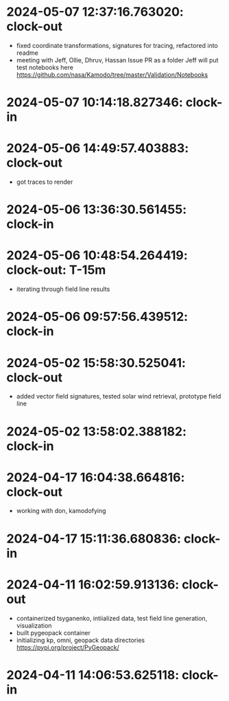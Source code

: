 # 2024-05-07 12:37:16.763020: clock-out

* fixed coordinate transformations, signatures for tracing, refactored into readme
* meeting with Jeff, Ollie, Dhruv, Hassan
Issue PR as a folder
Jeff will put test notebooks here https://github.com/nasa/Kamodo/tree/master/Validation/Notebooks

# 2024-05-07 10:14:18.827346: clock-in

# 2024-05-06 14:49:57.403883: clock-out

* got traces to render

# 2024-05-06 13:36:30.561455: clock-in

# 2024-05-06 10:48:54.264419: clock-out: T-15m 

* iterating through field line results

# 2024-05-06 09:57:56.439512: clock-in

# 2024-05-02 15:58:30.525041: clock-out

* added vector field signatures, tested solar wind retrieval, prototype field line

# 2024-05-02 13:58:02.388182: clock-in

# 2024-04-17 16:04:38.664816: clock-out

* working with don, kamodofying

# 2024-04-17 15:11:36.680836: clock-in

# 2024-04-11 16:02:59.913136: clock-out

* containerized tsyganenko, intiialized data, test field line generation, visualization
* built pygeopack container
* initializing kp, omni, geopack data directories
https://pypi.org/project/PyGeopack/

# 2024-04-11 14:06:53.625118: clock-in

